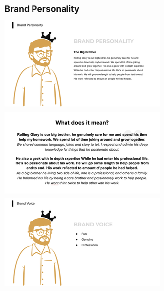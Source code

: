 # Brand Personality

![](../.gitbook/assets/screen-shot-2020-11-15-at-19.57.16.png)

![](../.gitbook/assets/screen-shot-2020-11-15-at-20.10.37.png)

![](../.gitbook/assets/screen-shot-2020-11-15-at-19.57.29.png)



